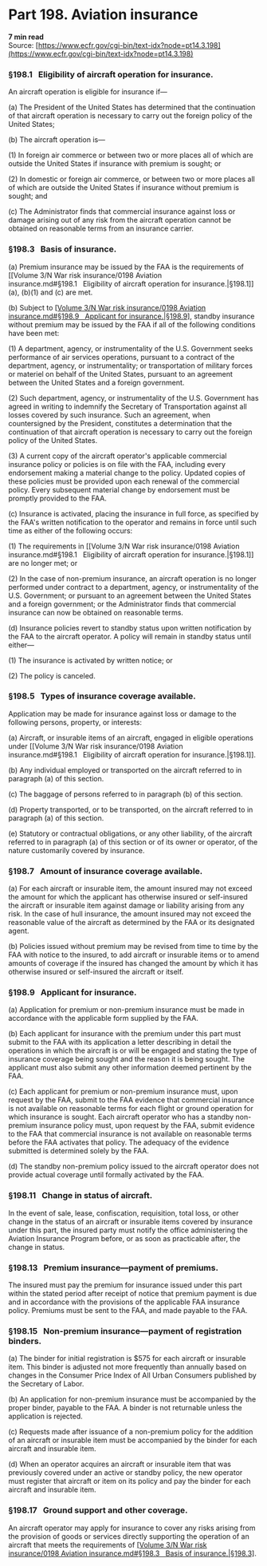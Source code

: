 # Part 198. Aviation insurance
**7 min read**  
Source: [https://www.ecfr.gov/cgi-bin/text-idx?node=pt14.3.198](https://www.ecfr.gov/cgi-bin/text-idx?node=pt14.3.198)

<div>

### §198.1   Eligibility of aircraft operation for insurance.

An aircraft operation is eligible for insurance if—

\(a\) The President of the United States has determined that the continuation of that aircraft operation is necessary to carry out the foreign policy of the United States;

\(b\) The aircraft operation is—

\(1\) In foreign air commerce or between two or more places all of which are outside the United States if insurance with premium is sought; or

\(2\) In domestic or foreign air commerce, or between two or more places all of which are outside the United States if insurance without premium is sought; and

\(c\) The Administrator finds that commercial insurance against loss or damage arising out of any risk from the aircraft operation cannot be obtained on reasonable terms from an insurance carrier.

### §198.3   Basis of insurance.

\(a\) Premium insurance may be issued by the FAA is the requirements of [[Volume 3/N War risk insurance/0198 Aviation insurance.md#§198.1   Eligibility of aircraft operation for insurance.|§198.1]] (a), (b)(1) and (c) are met.

\(b\) Subject to [[Volume 3/N War risk insurance/0198 Aviation insurance.md#§198.9   Applicant for insurance.|§198.9]](c), standby insurance without premium may be issued by the FAA if all of the following conditions have been met:

\(1\) A department, agency, or instrumentality of the U.S. Government seeks performance of air services operations, pursuant to a contract of the department, agency, or instrumentality; or transportation of military forces or materiel on behalf of the United States, pursuant to an agreement between the United States and a foreign government.

\(2\) Such department, agency, or instrumentality of the U.S. Government has agreed in writing to indemnify the Secretary of Transportation against all losses covered by such insurance. Such an agreement, when countersigned by the President, constitutes a determination that the continuation of that aircraft operation is necessary to carry out the foreign policy of the United States.

\(3\) A current copy of the aircraft operator's applicable commercial insurance policy or policies is on file with the FAA, including every endorsement making a material change to the policy. Updated copies of these policies must be provided upon each renewal of the commercial policy. Every subsequent material change by endorsement must be promptly provided to the FAA.

\(c\) Insurance is activated, placing the insurance in full force, as specified by the FAA's written notification to the operator and remains in force until such time as either of the following occurs:

\(1\) The requirements in [[Volume 3/N War risk insurance/0198 Aviation insurance.md#§198.1   Eligibility of aircraft operation for insurance.|§198.1]] are no longer met; or

\(2\) In the case of non-premium insurance, an aircraft operation is no longer performed under contract to a department, agency, or instrumentality of the U.S. Government; or pursuant to an agreement between the United States and a foreign government; or the Administrator finds that commercial insurance can now be obtained on reasonable terms.

\(d\) Insurance policies revert to standby status upon written notification by the FAA to the aircraft operator. A policy will remain in standby status until either—

\(1\) The insurance is activated by written notice; or

\(2\) The policy is canceled.

### §198.5   Types of insurance coverage available.

Application may be made for insurance against loss or damage to the following persons, property, or interests:

\(a\) Aircraft, or insurable items of an aircraft, engaged in eligible operations under [[Volume 3/N War risk insurance/0198 Aviation insurance.md#§198.1   Eligibility of aircraft operation for insurance.|§198.1]].

\(b\) Any individual employed or transported on the aircraft referred to in paragraph (a) of this section.

\(c\) The baggage of persons referred to in paragraph (b) of this section.

\(d\) Property transported, or to be transported, on the aircraft referred to in paragraph (a) of this section.

\(e\) Statutory or contractual obligations, or any other liability, of the aircraft referred to in paragraph (a) of this section or of its owner or operator, of the nature customarily covered by insurance.

### §198.7   Amount of insurance coverage available.

\(a\) For each aircraft or insurable item, the amount insured may not exceed the amount for which the applicant has otherwise insured or self-insured the aircraft or insurable item against damage or liability arising from any risk. In the case of hull insurance, the amount insured may not exceed the reasonable value of the aircraft as determined by the FAA or its designated agent.

\(b\) Policies issued without premium may be revised from time to time by the FAA with notice to the insured, to add aircraft or insurable items or to amend amounts of coverage if the insured has changed the amount by which it has otherwise insured or self-insured the aircraft or itself.

### §198.9   Applicant for insurance.

\(a\) Application for premium or non-premium insurance must be made in accordance with the applicable form supplied by the FAA.

\(b\) Each applicant for insurance with the premium under this part must submit to the FAA with its application a letter describing in detail the operations in which the aircraft is or will be engaged and stating the type of insurance coverage being sought and the reason it is being sought. The applicant must also submit any other information deemed pertinent by the FAA.

\(c\) Each applicant for premium or non-premium insurance must, upon request by the FAA, submit to the FAA evidence that commercial insurance is not available on reasonable terms for each flight or ground operation for which insurance is sought. Each aircraft operator who has a standby non-premium insurance policy must, upon request by the FAA, submit evidence to the FAA that commercial insurance is not available on reasonable terms before the FAA activates that policy. The adequacy of the evidence submitted is determined solely by the FAA.

\(d\) The standby non-premium policy issued to the aircraft operator does not provide actual coverage until formally activated by the FAA.

### §198.11   Change in status of aircraft.

In the event of sale, lease, confiscation, requisition, total loss, or other change in the status of an aircraft or insurable items covered by insurance under this part, the insured party must notify the office administering the Aviation Insurance Program before, or as soon as practicable after, the change in status.

### §198.13   Premium insurance—payment of premiums.

The insured must pay the premium for insurance issued under this part within the stated period after receipt of notice that premium payment is due and in accordance with the provisions of the applicable FAA insurance policy. Premiums must be sent to the FAA, and made payable to the FAA.

### §198.15   Non-premium insurance—payment of registration binders.

\(a\) The binder for initial registration is \$575 for each aircraft or insurable item. This binder is adjusted not more frequently than annually based on changes in the Consumer Price Index of All Urban Consumers published by the Secretary of Labor.

\(b\) An application for non-premium insurance must be accompanied by the proper binder, payable to the FAA. A binder is not returnable unless the application is rejected.

\(c\) Requests made after issuance of a non-premium policy for the addition of an aircraft or insurable item must be accompanied by the binder for each aircraft and insurable item.

\(d\) When an operator acquires an aircraft or insurable item that was previously covered under an active or standby policy, the new operator must register that aircraft or item on its policy and pay the binder for each aircraft and insurable item.

### §198.17   Ground support and other coverage.

An aircraft operator may apply for insurance to cover any risks arising from the provision of goods or services directly supporting the operation of an aircraft that meets the requirements of [[Volume 3/N War risk insurance/0198 Aviation insurance.md#§198.3   Basis of insurance.|§198.3]](b).

</div>